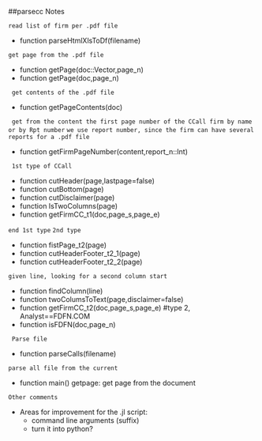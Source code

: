 ##parsecc Notes

``` read list of firm per .pdf file ```

- function parseHtmlXlsToDf(filename)

``` get page from the .pdf file ```

- function getPage(doc::Vector,page_n)
- function getPage(doc,page_n)

``` get contents of the .pdf file```

- function getPageContents(doc)

``` get from the content the first page number of the CCall firm by name or by Rpt number```
``` we use report number, since the firm can have several reports for a .pdf file ```

- function getFirmPageNumber(content,report_n::Int)

``` 1st type of CCall```

- function cutHeader(page,lastpage=false)
- function cutBottom(page)
- function cutDisclaimer(page)
- function IsTwoColumns(page)
- function getFirmCC_t1(doc,page_s,page_e)

``` end 1st type ```
``` 2nd type ```

- function fistPage_t2(page)
- function cutHeaderFooter_t2_1(page)
- function cutHeaderFooter_t2_2(page)

```given line, looking for a second column start ```

- function findColumn(line)
- function twoColumsToText(page,disclaimer=false)
- function getFirmCC_t2(doc,page_s,page_e) #type 2, Analyst==FDFN.COM
- function isFDFN(doc,page_n)

``` Parse file```

- function parseCalls(filename)

```parse all file from the current  ```

- function main()
getpage: get page from the document

``` Other comments ```

- Areas for improvement for the .jl script:
  - command line arguments (suffix)
  - turn it into python?
